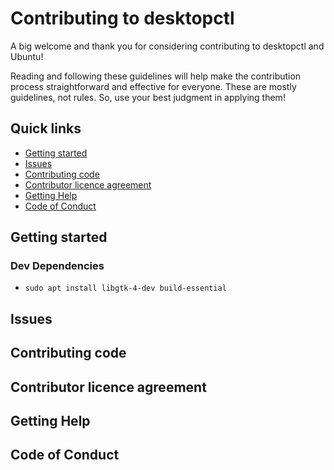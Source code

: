 # Contributing to desktopctl

A big welcome and thank you for considering contributing to desktopctl and Ubuntu!

Reading and following these guidelines will help make the contribution process straightforward and effective for everyone. These are mostly guidelines, not rules. So, use your best judgment in applying them!

## Quick links

- [Getting started](#getting-started)
- [Issues](#issues)
- [Contributing code](#contributing-code)
- [Contributor licence agreement](#contributor-licence-agreement)
- [Getting Help](#getting-help)
- [Code of Conduct](#code-of-conduct)

## Getting started

### Dev Dependencies

- `sudo apt install libgtk-4-dev build-essential`

## Issues

## Contributing code

## Contributor licence agreement

## Getting Help

## Code of Conduct
